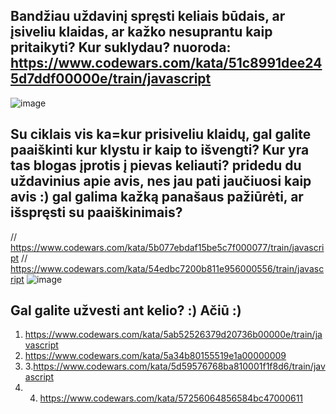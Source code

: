 ## Bandžiau uždavinį spręsti keliais būdais, ar įsiveliu klaidas, ar kažko nesuprantu kaip pritaikyti? Kur suklydau? nuoroda:  https://www.codewars.com/kata/51c8991dee245d7ddf00000e/train/javascript
![image](https://github.com/front-end-by-rimantas/50-grupe-klausimai/assets/167992892/e807fdf5-1d76-4089-9802-ba9da92dfcf3)

## Su ciklais vis ka=kur prisiveliu klaidų, gal galite paaiškinti kur klystu ir kaip to išvengti? Kur yra tas blogas įprotis į pievas keliauti?  pridedu du uždavinius apie avis, nes jau pati jaučiuosi kaip avis :) gal galima kažką panašaus pažiūrėti, ar išspręsti su paaiškinimais? 
// https://www.codewars.com/kata/5b077ebdaf15be5c7f000077/train/javascript
// https://www.codewars.com/kata/54edbc7200b811e956000556/train/javascript
![image](https://github.com/front-end-by-rimantas/50-grupe-klausimai/assets/167992892/463aee85-6c16-4b6c-a20e-eb4ac51fa747)


 ## Gal galite užvesti ant kelio? :) Ačiū :)
 1. https://www.codewars.com/kata/5ab52526379d20736b00000e/train/javascript
2. https://www.codewars.com/kata/5a34b80155519e1a00000009
3. 3.https://www.codewars.com/kata/5d59576768ba810001f1f8d6/train/javascript
4. 4. https://www.codewars.com/kata/57256064856584bc47000611
   
